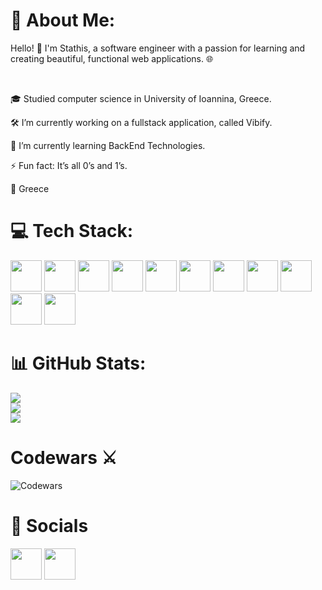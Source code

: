 

# 💫 About Me:

Hello! 👋 I'm Stathis, a software engineer with a passion for learning and creating beautiful, functional web applications. 🌐

<br>

🎓 Studied computer science in University of Ioannina, Greece.

🛠️ I’m currently working on a fullstack application, called Vibify.

🌱 I’m currently learning  BackEnd Technologies.

⚡ Fun fact: It’s all 0’s and 1’s.

📍 Greece



# 💻 Tech Stack:
<a href="#"><img src="https://github.com/onemarc/tech-icons/blob/main/icons/html.svg" width="50"></a>
<a href="#"><img src="https://github.com/onemarc/tech-icons/blob/main/icons/css.svg" width="50"></a>
<a href="#"><img src="https://github.com/onemarc/tech-icons/blob/main/icons/bootstrap-dark.svg" width="50"></a>
<a href="#"><img src="https://github.com/onemarc/tech-icons/blob/main/icons/javascript.svg" width="50"></a>
<a href="#"><img src="https://github.com/onemarc/tech-icons/blob/main/icons/git.svg" width="50"></a>
<a href="#"><img src="https://github.com/onemarc/tech-icons/blob/main/icons/tailwindcss-dark.svg" width="50"></a>
<a href="#"><img src="https://github.com/onemarc/tech-icons/blob/main/icons/next.js.svg" width="50"></a>
<a href="#"><img src="https://github.com/onemarc/tech-icons/blob/main/icons/react-dark.svg" width="50"></a>
<a href="#"><img src="https://github.com/onemarc/tech-icons/blob/main/icons/postman.svg" width="50"></a>
<a href="#"><img src="https://github.com/onemarc/tech-icons/blob/main/icons/superbase-dark.svg" width="50"></a>
<a href="#"><img src="https://github.com/onemarc/tech-icons/blob/main/icons/typescript.svg" width="50"></a>

# 📊 GitHub Stats:
![](https://github-readme-stats.vercel.app/api?username=StathisKotanidis&theme=dark&hide_border=false&include_all_commits=false&count_private=false)<br/>
![](https://github-readme-streak-stats.herokuapp.com/?user=StathisKotanidis&theme=dark&hide_border=false)<br/>
![](https://github-readme-stats.vercel.app/api/top-langs/?username=StathisKotanidis&theme=dark&hide_border=false&include_all_commits=false&count_private=false&layout=compact)


# Codewars ⚔️
![Codewars](https://github.r2v.ch/codewars?user=stathiskotanidis&stroke=COLOR)

# 🔗 Socials

<a href="https://www.linkedin.com/in/stathis-kotanidis/"><img src="https://github.com/onemarc/tech-icons/blob/main/icons/linkedin.svg" width="50"></a>
<a href="https://github.com/StathisKotanidis"><img src="https://github.com/onemarc/tech-icons/blob/main/icons/github-dark.svg" width="50"></a>



<!-- Proudly created with GPRM ( https://gprm.itsvg.in ) -->




















